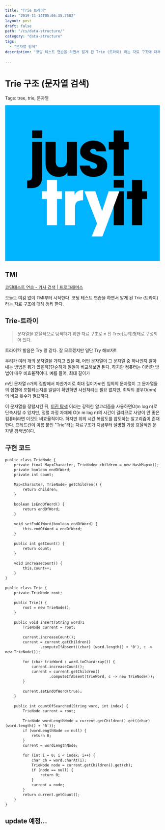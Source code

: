 ```yaml
---
title: "Trie 트라이"
date: "2019-11-14T05:06:35.750Z"
layout: post
draft: false
path: "/cs/data-structure/"
category: "data-structure"
tags:
  - "문자열 탐색"
description: "코딩 테스트 연습을 하면서 알게 된 Trie (트라이) 라는 자료 구조에 대헤 정리 한다."

---
```


# Trie 구조 (문자열 검색)

Tags: tree, trie, 문자열

![Trie/Untitled.png](Trie/Untitled.png)

## TMI

[코딩테스트 연습 - 가사 검색 | 프로그래머스](https://programmers.co.kr/learn/courses/30/lessons/60060)

오늘도 여김 없이 TMI부터 시작한다. 코딩 테스트 연습을 하면서 알게 된 Trie (트라이) 라는 자료 구조에 대헤 정리 한다. 

## Trie-트라이

> 문자열을 효율적으로 탐색하기 위한 자료 구조로 n 진 Tree(트리)형태로 구성되어 있다.

트라이?? 발음은 Try 랑 같다. 잘 모르겠지만 일단 Try 해보자!!

우리가 여러 개의 문자열을 가지고 있을 때, 어떤 문자열이 그 문자열 중 하나인지 알아내는 방법은 뭐가 있을까?단순하게 일일이 비교해보면 된다. 하지만 컴퓨터는 이러한 방법이 매우 비효율적이다. 예를 들어, 최대 길이가

m인 문자열 *n*개의 집합에서 마찬가지로 최대 길이가*m*인 임의의 문자열이 그 문자열들의 집합에 포함되는지를 일일이 확인하면 사전처리는 필요 없지만, 최악의 경우O(nm)의 비교 횟수가 필요하다.

이 문자열을 정렬시킨 뒤, [이진 탐색](https://namu.wiki/w/%EC%9D%B4%EC%A7%84%20%ED%83%90%EC%83%89) 이라는 강력한 알고리즘을 사용하면O(m log n)로 단축시킬 수 있지만, 정렬 과정 자체에 O(n m log n)의 시간이 걸리므로 사양이 안 좋은 컴퓨터라면 이것도 비효율적이다. 하지만 위의 시간 복잡도를 압도하는 알고리즘이 존재한다. 프레드킨이 이름 붙인 "Trie"라는 자료구조가 지금부터 설명할 가장 효율적인 문자열 검색법이다.

## 구현 코드

    public class TrieNode {
        private final Map<Character, TrieNode> children = new HashMap<>();
        private boolean endOfWord;
        private int count;
    
        Map<Character, TrieNode> getChildren() {
            return children;
        }
    
        boolean isEndOfWord() {
            return endOfWord;
        }
    
        void setEndOfWord(boolean endOfWord) {
            this.endOfWord = endOfWord;
        }
    
        public int getCount() {
            return count;
        }
    
        void increaseCount() {
            this.count++;
        }
    }

    public class Trie {
        private TrieNode root;
    
        public Trie() {
            root = new TrieNode();
        }
    
        public void insert(String word)1
            TrieNode current = root;
    
            current.increaseCount();
            current = current.getChildren()
                    .computeIfAbsent((char) (word.length() + '0'), c -> new TrieNode());
    
            for (char trieWord : word.toCharArray()) {
                current.increaseCount();
                current = current.getChildren()
                        .computeIfAbsent(trieWord, c -> new TrieNode());
            }
    
            current.setEndOfWord(true);
        }
    
        public int countOfSearched(String word, int index) {
            TrieNode current = root;
    
            TrieNode wordLengthNode = current.getChildren().get((char) (word.length() + '0'));
            if (wordLengthNode == null) {
                return 0;
            }
            current = wordLengthNode;
    
            for (int i = 0; i < index; i++) {
                char ch = word.charAt(i);
                TrieNode node = current.getChildren().get(ch);
                if (node == null) {
                    return 0;
                }
                current = node;
            }
            return current.getCount();
        }
    }

## update 예정...